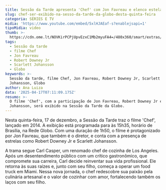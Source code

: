 ```yaml
---
title: Sessão da Tarde apresenta 'Chef' com Jon Favreau e elenco estelar nesta quinta
slug: chef-ser-exibido-na-sesso-da-tarde-da-globo-desta-quinta-feira
categoria: SÉRIES E TV
midia: 'https://www.youtube.com/embed/5xlHJAEaf-s?enablejsapi=1'
tipoMidia: video
thumb: >-
  https://cdn.ome.lt/NOVKirPCPjUpvEzxC1Mb2myuFA4=/480x360/smart/extras/conteudos/chef.jpg
tags:
  - Sessão da tarde
  - filme Chef
  - Jon Favreau
  - Robert Downey Jr
  - Scarlett Johansson
  - Globo
keywords: >-
  Sessão da tarde, filme Chef, Jon Favreau, Robert Downey Jr, Scarlett
  Johansson, Globo
author: Ana Luiza
data: '2025-04-17T07:11:09.175Z'
resumo: >-
  O filme 'Chef', com a participação de Jon Favreau, Robert Downey Jr e Scarlett
  Johansson, será exibido na Sessão da Tarde da Globo.
---
```


Nesta quinta-feira, 17 de dezembro, a Sessão da Tarde traz o filme 'Chef', lançado em 2014. A exibição está programada para às 15h35, horário de Brasília, na Rede Globo. Com uma duração de 1h50, o filme é protagonizado por Jon Favreau, que também é o diretor, e conta com a presença de estrelas como Robert Downey Jr e Scarlett Johansson.

A trama segue Carl Casper, um renomado chef de cozinha de Los Angeles. Após um desentendimento público com um crítico gastronômico, que compromete sua carreira, Carl decide reinventar sua vida profissional. Ele retorna às suas raízes e, junto com seu filho, começa a operar um food truck em Miami. Nessa nova jornada, o chef redescobre sua paixão pela culinária artesanal e o valor de cozinhar com amor, fortalecendo também os laços com seu filho.
